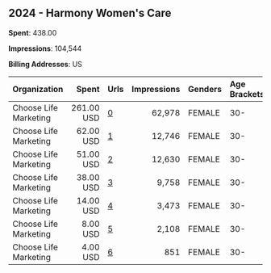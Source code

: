 ## 2024 - Harmony Women's Care 
**Spent**: 438.00

**Impressions**: 104,544

**Billing Addresses**: US

|Organization|Spent|Urls|Impressions|Genders|Age Brackets|Country Codes|
|:---|---:|:---|---:|:---|:---|:---|
|Choose Life Marketing|261.00 USD|[0](https://www.snap.com/political-ads/asset/964469ddf96e0064aabc2ff59b7c4c449e7f36b2f9ca0a8d5a59b9c7ddf6436d?mediaType=png)|62,978|FEMALE|30-|united states|
|Choose Life Marketing|62.00 USD|[1](https://www.snap.com/political-ads/asset/357fb6926c18a2c6e6249302b40890973bc6de4685234fbc07bde407224ef47e?mediaType=mp4)|12,746|FEMALE|30-|united states|
|Choose Life Marketing|51.00 USD|[2](https://www.snap.com/political-ads/asset/20b23aee68d38b591055132afe83bdf52400370ebf9756a63fa99a921430b82e?mediaType=png)|12,630|FEMALE|30-|united states|
|Choose Life Marketing|38.00 USD|[3](https://www.snap.com/political-ads/asset/54cc6efd416c7f953ffa15e60b0dff856faba7fb5acedaaeb9b24758e7c62ad0?mediaType=png)|9,758|FEMALE|30-|united states|
|Choose Life Marketing|14.00 USD|[4](https://www.snap.com/political-ads/asset/793e8c0b45bacf003e1c280e00eefb1679431142eed7995c7a6a0ecee3a0373b?mediaType=mp4)|3,473|FEMALE|30-|united states|
|Choose Life Marketing|8.00 USD|[5](https://www.snap.com/political-ads/asset/00db2855896e107d9e6ff984f0a4b2717247eada8f45c648e7020764091ca0a6?mediaType=png)|2,108|FEMALE|30-|united states|
|Choose Life Marketing|4.00 USD|[6](https://www.snap.com/political-ads/asset/de83564703cf6971d4c692f1eb77ee4acae53b3e60b6c1503a2e652d0cd3cc60?mediaType=png)|851|FEMALE|30-|united states|
